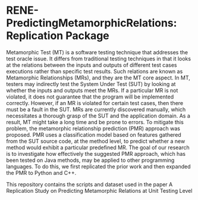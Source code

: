 # RENE-PredictingMetamorphicRelations: Replication Package 
Metamorphic Test (MT) is a software testing technique that addresses the test oracle issue. It differs from traditional testing techniques in that it looks at the relations between the inputs and outputs of different test cases executions rather than specific test results. Such relations are known as Metamorphic Relationships (MRs), and they are the MT core aspect. In MT, testers may indirectly test the System Under Test (SUT) by looking at whether the inputs and outputs meet the MRs. If a particular MR is not violated, it does not guarantee that the program will be implemented correctly. However, if an MR is violated for certain test cases, then there must be a fault in the SUT. MRs are currently discovered manually, which necessitates a thorough grasp of the SUT and the application domain. As a result, MT might take a long time and be prone to errors. To mitigate this problem, the metamorphic relationship prediction (PMR) approach was proposed. PMR uses a classification model based on features gathered from the SUT source code, at the method level, to predict whether a  new method would exhibit a particular predefined MR. The goal of our research is to investigate how effectively the suggested PMR approach, which has been tested on Java methods, may be applied to other programming languages. To do this, we first replicated the prior work and then expanded the PMR to Python and C++.

This repository contains the scripts and dataset used in the paper A Replication Study on Predicting Metamorphic Relations at Unit Testing Level
